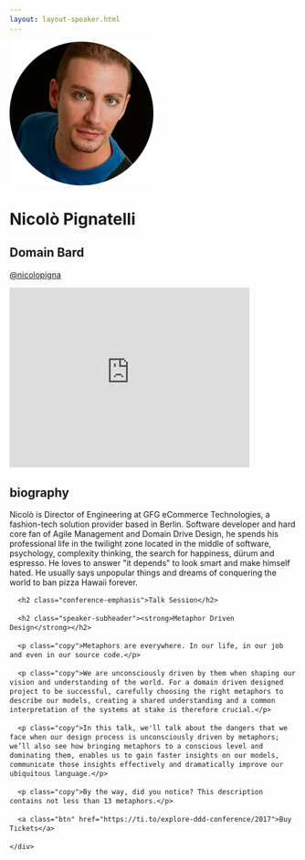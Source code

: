 ```yaml
---
layout: layout-speaker.html
---
```


<div class="container section featured-speaker">
  <div class="row">
    <div class="col-xs-12 col-sm-2 img-container">
      <img class="speaker-page-img" src="../img/speakers/Nicolo-Pignatelli-ON.png" />
      </div>
    <div class="col-xs-12 col-sm-10 copy-container">
      <h1 class="speaker-header">Nicolò Pignatelli</h1>
      <h2 class="speaker-subtitle">Domain Bard</h2>
      <p class="copy"><a class="speaker-handle" href="https://twitter.com/@nicolopigna" target="_blank">@nicolopigna</a></p>
      <div class="video-responsive">
        <iframe width="420" height="315" src="http://www.youtube.com/embed/W48jCt2fImY" frameborder="0" allowfullscreen></iframe>
      </div>
      <h2 class="speaker-subheader"><strong>biography</strong></h2>
      <p class="copy">Nicolò is Director of Engineering at GFG eCommerce Technologies, a fashion-tech solution provider based in Berlin. Software developer and hard core fan of Agile Management and Domain Drive Design, he spends his professional life in the twilight zone located in the middle of software, psychology, complexity thinking, the search for happiness, dürum and espresso. He loves to answer "it depends" to look smart and make himself hated. He usually says unpopular things and dreams of conquering the world to ban pizza Hawaii forever.</p>

      <h2 class="conference-emphasis">Talk Session</h2>

      <h2 class="speaker-subheader"><strong>Metaphor Driven Design</strong></h2>

      <p class="copy">Metaphors are everywhere. In our life, in our job and even in our source code.</p>

      <p class="copy">We are unconsciously driven by them when shaping our vision and understanding of the world. For a domain driven designed project to be successful, carefully choosing the right metaphors to describe our models, creating a shared understanding and a common interpretation of the systems at stake is therefore crucial.</p>

      <p class="copy">In this talk, we'll talk about the dangers that we face when our design process is unconsciously driven by metaphors; we’ll also see how bringing metaphors to a conscious level and dominating them, enables us to gain faster insights on our models, communicate those insights effectively and dramatically improve our ubiquitous language.</p>

      <p class="copy">By the way, did you notice? This description contains not less than 13 metaphors.</p>

      <a class="btn" href="https://ti.to/explore-ddd-conference/2017">Buy Tickets</a>

    </div>
</div>
</div>
